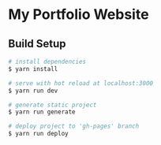 # My Portfolio Website

## Build Setup

``` bash
# install dependencies
$ yarn install

# serve with hot reload at localhost:3000
$ yarn run dev

# generate static project
$ yarn run generate

# deploy project to 'gh-pages' branch
$ yarn run deploy
```
